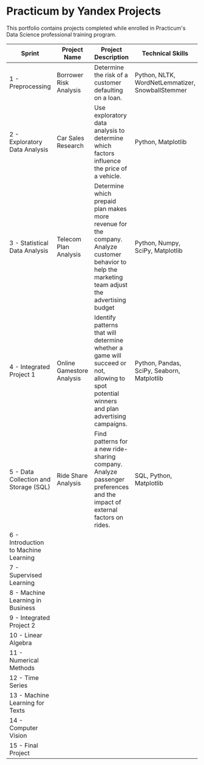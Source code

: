 # Practicum by Yandex Projects
  This portfolio contains projects completed while enrolled in Practicum's Data Science professional training program.

| Sprint      | Project Name        | Project Description    | Technical Skills        |
|-------------|---------------------|------------------------|-------------------------|
| 1 - Preprocessing | Borrower Risk Analysis | Determine the risk of a customer defaulting on a loan. | Python, NLTK, WordNetLemmatizer, SnowballStemmer|
| 2 - Exploratory Data Analysis | Car Sales Research | Use exploratory data analysis to determine which factors influence the price of a vehicle. | Python, Matplotlib |
| 3 - Statistical Data Analysis | Telecom Plan Analysis | Determine which prepaid plan makes more revenue for the company. Analyze customer behavior to help the marketing team adjust the advertising budget | Python, Numpy, SciPy, Matplotlib |
| 4 - Integrated Project 1 | Online Gamestore Analysis | Identify patterns that will determine whether a game will succeed or not, allowing to spot potential winners and plan advertising campaigns. | Python, Pandas, SciPy, Seaborn, Matplotlib |
| 5 - Data Collection and Storage (SQL) | Ride Share Analysis | Find patterns for a new ride-sharing company. Analyze passenger preferences and the impact of external factors on rides. | SQL, Python, Matplotlib |
| 6 - Introduction to Machine Learning |
| 7 - Supervised Learning |
| 8 - Machine Learning in Business |
| 9 - Integrated Project 2 |
| 10 - Linear Algebra |
| 11 - Numerical Methods |
| 12 - Time Series |
| 13 - Machine Learning for Texts |
| 14 - Computer Vision |
| 15 - Final Project |






 
